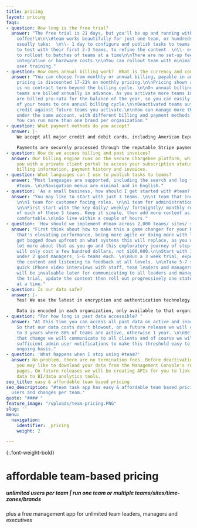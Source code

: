 ```yaml
---
title: pricing
layout: pricing
faqs:
- question: How long is the free trial?
  answer: "The free trial is 21 days, but you'll be up and running within 2 cups of
    coffee!\n\n\\#team works beautifully for just one team, or hundreds of teams.\n\nClients
    usually take:  \n\\- 1 day to configure and publish tasks to teams  \n\\- 5 days
    to test with their first 2-3 teams, to refine the content  \n\\- every 5 days
    to rollout to batches of teams at a time\n\nThere are no set-up fees. No consultants,
    integration or hardware costs.\n\nYou can rollout team with minimal to no end
    user training."
- question: How does annual billing work?  What is the currency and contract term?
  answer: "You can choose from monthly or annual billing, payable in advance.  Annual
    pricing is discounted 17-22% on monthly pricing.\n\nPricing shown above is US$.\n\nThere
    is no contract term beyond the billing cycle. \n\nOn annual billing, your active
    teams are billed annually in advance. As you activate more teams in #team, these
    are billed pro-rata for the balance of the year, so you can easily manage all
    of your teams to one annual billing cycle.\n\nDeactivated teams automatically
    credit against future teams you activate.\n\nYou can manage more than one organization
    under the same account, with different billing and payment methods per organization.
    You can run more than one brand per organization."
- question: What payment methods do you accept?
  answer: |-
    We accept all major credit and debit cards, including American Express, Visa, Mastercard and Diners Club.

    Payments are securely processed through the reputable Stripe payment gateway. Our billing engine runs on the secure Chargebee platform, which provides you with a client portal to access your subscription status, payment methods, billing information, payment history and invoices.
- question: How do we access billing and past invoices?
  answer: Our billing engine runs on the secure Chargebee platform, which provides
    you with a private client portal to access your subscription status, payment methods,
    billing information, payment history and invoices.
- question: What languages can I use to publish tasks to teams?
  answer: "Most languages are supported, including the search and log features within
    #team. \n\nNavigation menus are minimal and in English."
- question: 'As a small business, how should I get started with #team? '
  answer: "You may like to start with just 3 teams. \n\n1 team that includes everyone.
    \n\n1 team for customer facing roles. \n\n1 team for administration and finance.
    \n\nFirst start with the key daily/ weekly/ fortnightly/ monthly recurring functions
    of each of these 3 teams. Keep it simple, then add more content as the teams get
    comfortable.\n\nGo live within a couple of hours."
- question: 'How should we implement #team across 2,000 teams/ sites/ stores?  '
  answer: "First think about how to make this a game changer for your business - whether
    that's elevating performance, being more agile or doing more with less.\n\nDon't
    get bogged down upfront on what systems this will replace, as you will learn a
    lot more about that as you go and this exploratory journey of step-change innovation
    will only cost a few hundred dollars, not $100,000.\n\nStart with 10-12 teams
    under 2 good managers, 5-6 teams each. \n\nRun a 3 week trial, experimenting with
    the content and listening to feedback at all levels. \n\nTake 5-7 raw authentic
    quick iPhone video interviews with staff, team leaders and managers - as these
    will be invaluable later for communicating to all leaders and managers. \n\nEvaluate
    the trial, update the content then roll out progressively one state or country
    at a time."
- question: Is our data safe?
  answer: |-
    Yes! We use the latest in encryption and authentication technology.

    Data is encoded in each organization, only available to that organization and its users. Data hosting is with Linode, which we found to provide the fastest end user experience.
- question: "​For how long is past data accessible? "
  answer: "At this time you can access all past data on active and inactive teams.
    So that our data costs don't blowout, on a future release we will change this
    to 3 years where 80% of teams are active, otherwise 1 year. \n\nBefore making
    that change we will communicate to all clients and of course we will put in place
    sufficient admin user notifications to make this threshold easy to manage on an
    ongoing basis."
- question: 'What happens when I stop using #team?'
  answer: No problem, there are no termination fees. Before deactivating your account
    you may like to download your data from the Management Console's results and logs
    pages. On future releases we will be creating APIs for you to link your task app
    data to BI/data analytics tools.
seo_title: easy & affordable team based pricing
seo_description: "#team task app has easy & affordable team based pricing, with unlimited
  users and changes per team."
quote: "#### "
feature_image: "/uploads/team-pricing.PNG"
slug: ''
menu:
  navigation:
    identifier: _pricing
    weight: 2

---
```

{:.font-weight-bold}

# affordable team-based pricing

##### unlimited users per team | run one team or multiple teams/sites/time-zones/brands

plus a free management app for unlimited team leaders, managers and executives